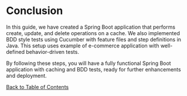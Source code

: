 # Conclusion

In this guide, we have created a Spring Boot application that performs create, update, and delete operations on a cache. We also implemented BDD style tests using Cucumber with feature files and step definitions in Java. This setup uses example of e-commerce application with well-defined behavior-driven tests.

By following these steps, you will have a fully functional Spring Boot application with caching and BDD tests, ready for further enhancements and deployment.

[Back to Table of Contents](index.md)